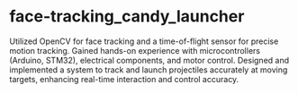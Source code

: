 # face-tracking_candy_launcher
Utilized OpenCV for face tracking and a time-of-flight sensor for precise motion tracking. Gained hands-on experience with microcontrollers (Arduino, STM32), electrical components, and motor control. Designed and implemented a system to track and launch projectiles accurately at moving targets, enhancing real-time interaction and control accuracy.
